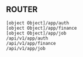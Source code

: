 ## ROUTER ##
 	[object Object]/app/auth
 	[object Object]/app/finance
 	[object Object]/app/job
 	/api/v1/app/auth
 	/api/v1/app/finance
 	/api/v1/app/job